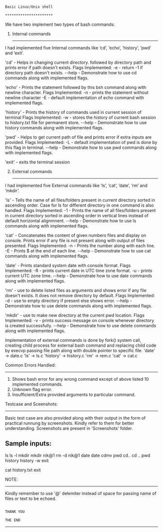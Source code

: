 
                                                                                               Basic Linux/Unix shell
                                                                                               **********************


We have two implement two types of bash commands:

1) Internal commands
   *****************
I had implemented five Internal commands like ‘cd’, ‘echo’, ‘history’, ‘pwd’ and ‘exit’.

'cd' - Helps in changing current directory.
followed by directory path and prints error if path doesn't exists.
Flags Implemented:
-e - return -1 if directory path doesn't exists.
--help - Demonstrate how to use cd commands along with implemented flags.

'echo' - Prints the statement followed by this bsh command along with newline character.
Flags Implemented:
-n - prints the statement without newline character
-E - default implementation of echo command with implemented flags.

'history' - Prints the history of commands used in current session of terminal
Flags Implemented:
-w - stores the history of current bash session to history.txt file for permanent store.
--help - Demonstrate how to use history commands along with implemented flags.

'pwd' - Helps to get current path of file and prints error if extra inputs are provided.
Flags Implemented:
-L - default implementation of pwd is done by this flag in terminal.
--help - Demonstrate how to use pwd commands along with implemented flags.

'exit' - exits the terminal session



2) External commands
   *****************
I had implemented five External commands like ‘ls’, ‘cat’, ‘date’, ‘rm’ and ‘mkdir’.

'ls' - Tells the name of all files/folders present in current directory sorted in ascending order. Case for ls for different directory in one command is also handled.
Flags Implemented:
-1 - Prints the name of all files/folders present in current directory sorted in ascending order in vertical lines instead of default horizontal alignmnent.
--help - Demonstrate how to use ls commands along with implemented flags.

'cat' - Concatenates the content of given numbers files and display on console. Prints error if any file is not present along with output of files presented.
Flags Implemented:
-n - Prints the number along with each line.
-E - Prints $ at the end of each line.
--help - Demonstrate how to use cat commands along with implemented flags.

'date' - Prints standard system date with console format.
Flags Implemented:
-R - prints current date in UTC time zone format.
-u - prints current UTC zone time.
--help - Demonstrate how to use date commands along with implemented flags.

'rm' - use to delete listed files as arguments and shows error if any file doesn't exists. It does not remove directory by default.
Flags Implemented:
-d - use to empty directory if present else shows error.
--help - Demonstrate how to use delete commands along with implemented flags.

'mkdir' - use to make new directory at the current pwd location.
Flags Implemented:
-v - prints success message on console whenever directory is created successfully.
--help - Demonstrate how to use delete commands along with implemented flags.


Implementation of external commands is done by fork() system call, creating child process for external bash command and replacing child code by execvp passing file path along with double pointer to specific file.
'date' -> date.c
'ls' -> ls.c
'history' -> history.c
'rm' -> rem.c
'cat' -> cat.c




Common Errors Handled:
*********************
1) Shows bash error for any wrong command except of above listed 10 implemented commands.
2) Unknown flag error.
3) Insufficient/Extra provided arguments to particular command.


Testcase and Sceenshots:
***********************
Basic test case are also provided along with their output in the form of practical runnung by screenshots. Kindly refer to them for better understanding. 
Screenshots are present in 'Screenshots' folder.

Sample inputs:
-------------
ls
ls -l
mkdir
mkdir nik@1
rm -d nik@1
date
date cdmv
pwd
cd..
cd ..
pwd
history
history -w
exit

cat history.txt
exit


NOTE:
****
Kindly remember to use '@' delemiter instead of space for passing name of files or text to be echoed.


                                                                                                THANK YOU
                                                                                                 THE END
******************************************************************************************************************************************************************
